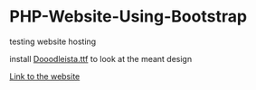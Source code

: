 # PHP-Website-Using-Bootstrap
testing website hosting 

install <a href="https://sameersingh95.github.io/Dooodleista.ttf">Dooodleista.ttf</a> to look at the meant design

<a href="https://sameersingh95.github.io/">Link to the website</a>
